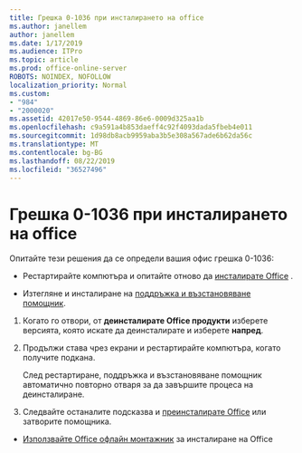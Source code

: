 ```yaml
---
title: Грешка 0-1036 при инсталирането на office
ms.author: janellem
author: janellem
ms.date: 1/17/2019
ms.audience: ITPro
ms.topic: article
ms.prod: office-online-server
ROBOTS: NOINDEX, NOFOLLOW
localization_priority: Normal
ms.custom:
- "984"
- "2000020"
ms.assetid: 42017e50-9544-4869-86e6-0009d325aa1b
ms.openlocfilehash: c9a591a4b853daeff4c92f4093dada5fbeb4e011
ms.sourcegitcommit: 1d98db8acb9959aba3b5e308a567ade6b62da56c
ms.translationtype: MT
ms.contentlocale: bg-BG
ms.lasthandoff: 08/22/2019
ms.locfileid: "36527496"
---
```

# <a name="error-0-1036-when-installing-office"></a>Грешка 0-1036 при инсталирането на office

Опитайте тези решения да се определи вашия офис грешка 0-1036:
  
- Рестартирайте компютъра и опитайте отново да [инсталирате Office](https://portal.office.com/OLS/MySoftware.aspx) .

- Изтегляне и инсталиране на [поддръжка и възстановяване помощник](https://aka.ms/SARA-OfficeUninstall-Alchemy).

1. Когато го отвори, от **деинсталирате Office продукти** изберете версията, която искате да деинсталирате и изберете **напред**.

2. Продължи става чрез екрани и рестартирайте компютъра, когато получите подкана.

    След рестартиране, поддръжка и възстановяване помощник автоматично повторно отваря за да завършите процеса на деинсталиране.

3. Следвайте останалите подсказва и [преинсталирате Office](https://portal.office.com/OLS/MySoftware.aspx) или затворите помощника.

- [Използвайте Office офлайн монтажник](https://support.office.com/article/f0a85fe7-118f-41cb-a791-d59cef96ad1c?wt.mc_id=Alchemy_ClientDIA) за инсталиране на Office
